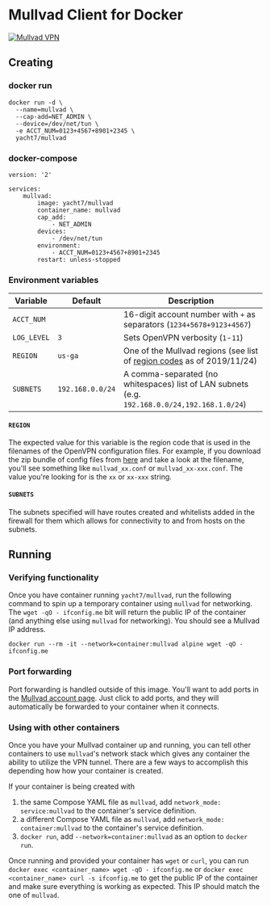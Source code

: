 # Mullvad Client for Docker
[![Mullvad VPN](https://mullvad.net/media/press/MullvadVPN_logo_Round_RGB_Color_positive.png)](https://mullvad.net)

## Creating
### docker run
```
docker run -d \
  --name=mullvad \
  --cap-add=NET_ADMIN \
  --device=/dev/net/tun \
  -e ACCT_NUM=0123+4567+8901+2345 \
  yacht7/mullvad
```

### docker-compose
```
version: '2'

services:
    mullvad:
        image: yacht7/mullvad
        container_name: mullvad
        cap_add:
            - NET_ADMIN
        devices:
            - /dev/net/tun
        environment:
            - ACCT_NUM=0123+4567+8901+2345
        restart: unless-stopped
```

### Environment variables

| Variable | Default | Description |
| --- | --- | --- |
| `ACCT_NUM` | | 16-digit account number with `+` as separators (`1234+5678+9123+4567`) |
| `LOG_LEVEL` | `3` | Sets OpenVPN verbosity (`1`-`11`) |
| `REGION` | `us-ga` | One of the Mullvad regions (see list of [region codes](region_codes) as of 2019/11/24) |
| `SUBNETS` | `192.168.0.0/24` | A comma-separated (no whitespaces) list of LAN subnets (e.g. `192.168.0.0/24,192.168.1.0/24`) |

#### `REGION`
The expected value for this variable is the region code that is used in the filenames of the OpenVPN configuration files. For example, if you download the zip bundle of config files from [here](https://mullvad.net/en/download/config/?platform=linux) and take a look at the filename, you'll see something like `mullvad_xx.conf` or `mullvad_xx-xxx.conf`. The value you're looking for is the `xx` or `xx-xxx` string.

#### `SUBNETS`
The subnets specified will have routes created and whitelists added in the firewall for them which allows for connectivity to and from hosts on the subnets. 

## Running
### Verifying functionality
Once you have container running `yacht7/mullvad`, run the following command to spin up a temporary container using `mullvad` for networking. The `wget -qO - ifconfig.me` bit will return the public IP of the container (and anything else using `mullvad` for networking). You should see a Mullvad IP address.
```
docker run --rm -it --network=container:mullvad alpine wget -qO - ifconfig.me
```

### Port forwarding
Port forwarding is handled outside of this image. You'll want to add ports in the [Mullvad account page](https://mullvad.net/en/account/ports/). Just click to add ports, and they will automatically be forwarded to your container when it connects.

### Using with other containers
Once you have your Mullvad container up and running, you can tell other containers to use `mullvad`'s network stack which gives any container the ability to utilize the VPN tunnel. There are a few ways to accomplish this depending how how your container is created.

If your container is being created with
1. the same Compose YAML file as `mullvad`, add `network_mode: service:mullvad` to the container's service definition.
2. a different Compose YAML file as `mullvad`, add `network_mode: container:mullvad` to the container's service definition.
3. `docker run`, add `--network=container:mullvad` as an option to `docker run`.

Once running and provided your container has `wget` or `curl`, you can run `docker exec <container_name> wget -qO - ifconfig.me` or `docker exec <container_name> curl -s ifconfig.me` to get the public IP of the container and make sure everything is working as expected. This IP should match the one of `mullvad`.
